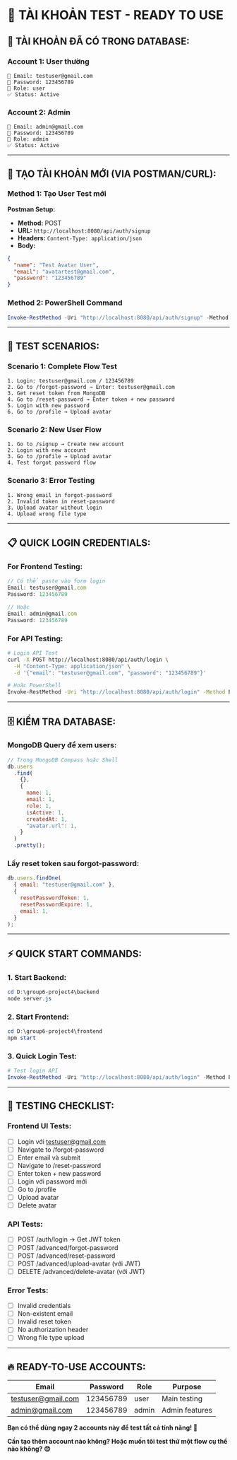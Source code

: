 # 👥 TÀI KHOẢN TEST - READY TO USE

## **🔐 TÀI KHOẢN ĐÃ CÓ TRONG DATABASE:**

### **Account 1: User thường**

```
📧 Email: testuser@gmail.com
🔑 Password: 123456789
👤 Role: user
✅ Status: Active
```

### **Account 2: Admin**

```
📧 Email: admin@gmail.com
🔑 Password: 123456789
👤 Role: admin
✅ Status: Active
```

---

## **🚀 TẠO TÀI KHOẢN MỚI (VIA POSTMAN/CURL):**

### **Method 1: Tạo User Test mới**

**Postman Setup:**

- **Method:** POST
- **URL:** `http://localhost:8080/api/auth/signup`
- **Headers:** `Content-Type: application/json`
- **Body:**

```json
{
  "name": "Test Avatar User",
  "email": "avatartest@gmail.com",
  "password": "123456789"
}
```

### **Method 2: PowerShell Command**

```powershell
Invoke-RestMethod -Uri "http://localhost:8080/api/auth/signup" -Method POST -ContentType "application/json" -Body '{"name": "Frontend Test User", "email": "frontend@test.com", "password": "123456789"}'
```

---

## **🧪 TEST SCENARIOS:**

### **Scenario 1: Complete Flow Test**

```
1. Login: testuser@gmail.com / 123456789
2. Go to /forgot-password → Enter: testuser@gmail.com
3. Get reset token from MongoDB
4. Go to /reset-password → Enter token + new password
5. Login with new password
6. Go to /profile → Upload avatar
```

### **Scenario 2: New User Flow**

```
1. Go to /signup → Create new account
2. Login with new account
3. Go to /profile → Upload avatar
4. Test forgot password flow
```

### **Scenario 3: Error Testing**

```
1. Wrong email in forgot-password
2. Invalid token in reset-password
3. Upload avatar without login
4. Upload wrong file type
```

---

## **📋 QUICK LOGIN CREDENTIALS:**

### **For Frontend Testing:**

```javascript
// Có thể paste vào form login
Email: testuser@gmail.com
Password: 123456789

// Hoặc
Email: admin@gmail.com
Password: 123456789
```

### **For API Testing:**

```bash
# Login API Test
curl -X POST http://localhost:8080/api/auth/login \
  -H "Content-Type: application/json" \
  -d '{"email": "testuser@gmail.com", "password": "123456789"}'

# Hoặc PowerShell
Invoke-RestMethod -Uri "http://localhost:8080/api/auth/login" -Method POST -ContentType "application/json" -Body '{"email": "testuser@gmail.com", "password": "123456789"}'
```

---

## **🗄️ KIỂM TRA DATABASE:**

### **MongoDB Query để xem users:**

```javascript
// Trong MongoDB Compass hoặc Shell
db.users
  .find(
    {},
    {
      name: 1,
      email: 1,
      role: 1,
      isActive: 1,
      createdAt: 1,
      "avatar.url": 1,
    }
  )
  .pretty();
```

### **Lấy reset token sau forgot-password:**

```javascript
db.users.findOne(
  { email: "testuser@gmail.com" },
  {
    resetPasswordToken: 1,
    resetPasswordExpire: 1,
    email: 1,
  }
);
```

---

## **⚡ QUICK START COMMANDS:**

### **1. Start Backend:**

```powershell
cd D:\group6-project4\backend
node server.js
```

### **2. Start Frontend:**

```powershell
cd D:\group6-project4\frontend
npm start
```

### **3. Quick Login Test:**

```powershell
# Test login API
Invoke-RestMethod -Uri "http://localhost:8080/api/auth/login" -Method POST -ContentType "application/json" -Body '{"email": "testuser@gmail.com", "password": "123456789"}'
```

---

## **🎯 TESTING CHECKLIST:**

### **Frontend UI Tests:**

- [ ] Login với testuser@gmail.com
- [ ] Navigate to /forgot-password
- [ ] Enter email và submit
- [ ] Navigate to /reset-password
- [ ] Enter token + new password
- [ ] Login với password mới
- [ ] Go to /profile
- [ ] Upload avatar
- [ ] Delete avatar

### **API Tests:**

- [ ] POST /auth/login → Get JWT token
- [ ] POST /advanced/forgot-password
- [ ] POST /advanced/reset-password
- [ ] POST /advanced/upload-avatar (với JWT)
- [ ] DELETE /advanced/delete-avatar (với JWT)

### **Error Tests:**

- [ ] Invalid credentials
- [ ] Non-existent email
- [ ] Invalid reset token
- [ ] No authorization header
- [ ] Wrong file type upload

---

## **🔥 READY-TO-USE ACCOUNTS:**

| Email              | Password  | Role  | Purpose        |
| ------------------ | --------- | ----- | -------------- |
| testuser@gmail.com | 123456789 | user  | Main testing   |
| admin@gmail.com    | 123456789 | admin | Admin features |

**Bạn có thể dùng ngay 2 accounts này để test tất cả tính năng! 🚀**

**Cần tạo thêm account nào không? Hoặc muốn tôi test thử một flow cụ thể nào không? 😊**
